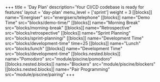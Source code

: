 +++
title = 'Day Plan'
description='Your CI/CD codebase is ready for features'
layout = 'day-plan'
menu_level = ['sprint']
weight = 3
[[blocks]]
name="Energiser"
src="energisers/telephone"
[[blocks]]
name="Demo Time"
src="blocks/demo-time/"
[[blocks]]
name="Morning Break"
src="blocks/morning-break"
[[blocks]]
name="Retrospective"
src="blocks/retrospective"
[[blocks]]
name="Sprint Planning"
src="blocks/sprint-planning/"
[[blocks]]
name="Development Time"
src="blocks/development-time"
time=25
[[blocks]]
name="Lunch"
src="blocks/lunch"
[[blocks]]
name="Development Time"
src="blocks/development-time"
  [[blocks.nested.blocks]]
    name="Pomodoro"
    src="module/piscine/pomodoro"
  [[blocks.nested.blocks]]
    name="Blockers"
    src="module/piscine/blockers"
  [[blocks.nested.blocks]]
    name="Pair Programming"
    src="module/piscine/pairing"
+++

